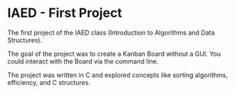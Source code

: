 # IAED - First Project

The first project of the IAED class (Introduction to Algorithms and Data Structures).

The goal of the project was to create a Kanban Board without a GUI.
You could interact with the Board via the command line.

The project was written in C and explored concepts like sorting algorithms, efficiency, and C structures.

